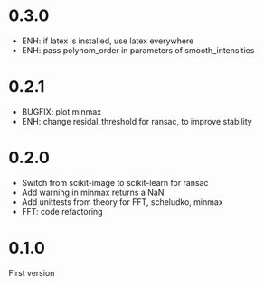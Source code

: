 
# 0.3.0

* ENH: if latex is installed, use latex everywhere
* ENH: pass polynom_order in parameters of smooth_intensities

# 0.2.1

* BUGFIX: plot minmax
* ENH: change residal_threshold for ransac, to improve stability


# 0.2.0

* Switch from scikit-image to scikit-learn for ransac
* Add warning in minmax returns a NaN
* Add unittests from theory for FFT, scheludko, minmax
* FFT: code refactoring


# 0.1.0

First version
